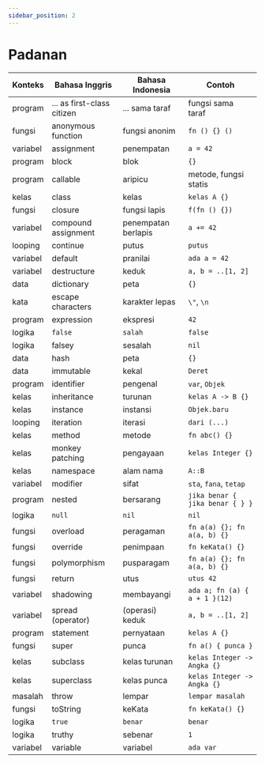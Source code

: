 ```yaml
---
sidebar_position: 2
---
```


# Padanan

| Konteks | Bahasa Inggris | Bahasa Indonesia | Contoh |
|---|---|---|---|
| program | ... as first-class citizen | ... sama taraf | fungsi sama taraf |
| fungsi | anonymous function | fungsi anonim | `fn () {} ()` |
| variabel | assignment | penempatan | `a = 42` |
| program | block | blok | `{}` |
| program | callable | aripicu | metode, fungsi statis |
| kelas | class | kelas | `kelas A {}` |
| fungsi | closure | fungsi lapis | `f(fn () {})` |
| variabel | compound assignment | penempatan berlapis | `a += 42` |
| looping | continue | putus | `putus` |
| variabel | default | pranilai | `ada a = 42` |
| variabel | destructure | keduk | `a, b = ..[1, 2]` |
| data | dictionary | peta | `{}` |
| kata | escape characters | karakter lepas | `\"`, `\n` |
| program | expression | ekspresi | `42` |
| logika | `false` | `salah` | `false` |
| logika | falsey | sesalah | `nil` |
| data | hash | peta | `{}` |
| data | immutable | kekal | `Deret` |
| program | identifier | pengenal | `var`, `Objek` |
| kelas | inheritance | turunan | `kelas A -> B {}` |
| kelas | instance | instansi | `Objek.baru` |
| looping | iteration | iterasi | `dari (...)` |
| kelas | method | metode | `fn abc() {}` |
| kelas | monkey patching | pengayaan | `kelas Integer {}` |
| kelas | namespace | alam nama | `A::B` |
| variabel | modifier | sifat | `sta`, `fana`, `tetap` |
| program | nested | bersarang | `jika benar { jika benar { } }` |
| logika | `null` | `nil` | `nil` |
| fungsi | overload | peragaman | `fn a(a) {}; fn a(a, b) {}` |
| fungsi | override | penimpaan | `fn keKata() {}` |
| fungsi | polymorphism | pusparagam | `fn a(a) {}; fn a(a, b) {}` |
| fungsi | return | utus | `utus 42` |
| variabel | shadowing | membayangi | `ada a; fn (a) { a + 1 }(12)` |
| variabel | spread (operator) | (operasi) keduk | `a, b = ..[1, 2]` |
| program | statement | pernyataan | `kelas A {}` |
| fungsi | super | punca | `fn a() { punca }` |
| kelas | subclass | kelas turunan | `kelas Integer -> Angka {}` |
| kelas | superclass | kelas punca | `kelas Integer -> Angka {}` |
| masalah | throw | lempar | `lempar masalah` |
| fungsi | toString | keKata | `fn keKata() {}` |
| logika | `true` | `benar` | `benar` |
| logika | truthy | sebenar | `1` |
| variabel | variable | variabel | `ada var` |
